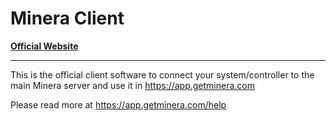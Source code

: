 Minera Client
==============

**[Official Website](http://app.getminera.com/)**
_______

This is the official client software to connect your system/controller to the main Minera server and use it in https://app.getminera.com

Please read more at https://app.getminera.com/help


